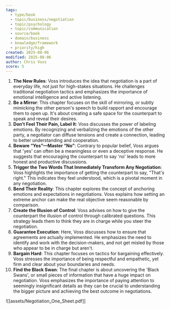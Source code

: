 ```yaml
---
tags:
  - type/book
  - topic/business/negotiation
  - topic/psychology
  - topic/communication
  - source/book
  - domain/business
  - knowledge/framework
  - priority/high
created: 2025-08-06
modified: 2025-08-06
author: Chris Voss
score: 5
---
```

1. **The New Rules**: Voss introduces the idea that negotiation is a part of everyday life, not just for high-stakes situations. He challenges traditional negotiation tactics and emphasizes the importance of emotional intelligence and active listening.
2. **Be a Mirror**: This chapter focuses on the skill of mirroring, or subtly mimicking the other person's speech to build rapport and encourage them to open up. It's about creating a safe space for the counterpart to speak and reveal their desires.
3. **Don’t Feel Their Pain, Label It**: Voss discusses the power of labeling emotions. By recognizing and verbalizing the emotions of the other party, a negotiator can diffuse tensions and create a connection, leading to better understanding and cooperation.
4. **Beware “Yes”—Master “No”**: Contrary to popular belief, Voss argues that 'yes' can often be a meaningless or even a deceptive response. He suggests that encouraging the counterpart to say 'no' leads to more honest and productive discussions.
5. **Trigger the Two Words That Immediately Transform Any Negotiation**: Voss highlights the importance of getting the counterpart to say, "That's right." This indicates they feel understood, which is a pivotal moment in any negotiation.
6. **Bend Their Reality**: This chapter explores the concept of anchoring emotions and expectations in negotiations. Voss explains how setting an extreme anchor can make the real objective seem reasonable by comparison.
7. **Create the Illusion of Control**: Voss advises on how to give the counterpart the illusion of control through calibrated questions. This strategy leads them to think they are in charge while you steer the negotiation.
8. **Guarantee Execution**: Here, Voss discusses how to ensure that agreements are actually implemented. He emphasizes the need to identify and work with the decision-makers, and not get misled by those who appear to be in charge but aren't.
9. **Bargain Hard**: This chapter focuses on tactics for bargaining effectively. Voss stresses the importance of being respectful and empathetic, yet firm and clear about your boundaries and needs.
10. **Find the Black Swan**: The final chapter is about uncovering the 'Black Swans', or small pieces of information that have a huge impact on negotiation. Voss emphasizes the importance of paying attention to seemingly insignificant details as they can be crucial to understanding the bigger picture and achieving the best outcome in negotiations.

![[assets/Negotiation_One_Sheet.pdf]]
